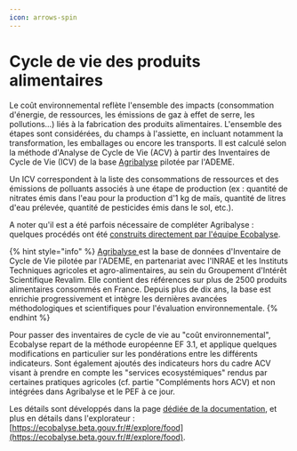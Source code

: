 ```yaml
---
icon: arrows-spin
---
```


# Cycle de vie des produits alimentaires

Le coût environnemental reflète l'ensemble des impacts (consommation d'énergie, de ressources, les émissions de gaz à effet de serre, les pollutions...) liés à la fabrication des produits alimentaires. L'ensemble des étapes sont considérées, du champs à l'assiette, en incluant notamment la transformation, les emballages ou encore les transports. Il est calculé selon la méthode d'Analyse de Cycle de Vie (ACV) à partir des Inventaires de Cycle de Vie (ICV) de la base [Agribalyse](https://agribalyse.ademe.fr/) pilotée par l'ADEME.&#x20;

Un ICV correspondent à la liste des consommations de ressources et des émissions de polluants associés à une étape de production (ex : quantité de nitrates émis dans l'eau pour la production d'1 kg de maïs, quantité de litres d'eau prélevée, quantité de pesticides émis dans le sol, etc.). &#x20;

A noter qu'il est a été parfois nécessaire de compléter Agribalyse : quelques procédés ont été [construits directement par l'équipe Ecobalyse](etape-1-ingredients/impacts-consideres-1.md).

{% hint style="info" %}
[Agribalyse ](../../)est la base de données d'Inventaire de Cycle de Vie pilotée par l'ADEME, en partenariat avec l'INRAE et les Instituts Techniques agricoles et agro-alimentaires, au sein du Groupement d'Intérêt Scientifique Revalim. Elle contient des références sur plus de 2500 produits alimentaires consommés en France. Depuis plus de dix ans, la base est enrichie progressivement et intègre les dernières avancées méthodologiques et scientifiques pour l'évaluation environnementale.&#x20;
{% endhint %}

Pour passer des inventaires de cycle de vie au "coût environnemental",  Ecobalyse repart de la méthode européenne EF 3.1, et applique quelques modifications en particulier sur les pondérations entre les différents indicateurs. Sont également ajoutés des indicateurs hors du cadre ACV visant à prendre en compte les "services ecosystémiques" rendus par certaines pratiques agricoles (cf. partie "Compléments hors ACV) et non intégrées dans Agribalyse et le PEF à ce jour.&#x20;

Les détails sont développés dans la page [dédiée de la documentation](https://fabrique-numerique.gitbook.io/sandbox/cout-environnemental), et plus en détails dans l'explorateur : [https://ecobalyse.beta.gouv.fr/#/explore/food](https://ecobalyse.beta.gouv.fr/#/explore/food).
